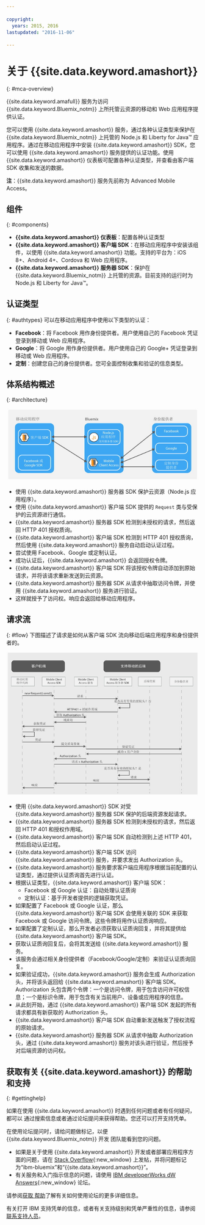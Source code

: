 ```yaml
---

copyright:
  years: 2015, 2016
lastupdated: "2016-11-06"

---
```


# 关于 {{site.data.keyword.amashort}}
{: #mca-overview}


{{site.data.keyword.amafull}} 服务为访问 {{site.data.keyword.Bluemix_notm}} 上所托管云资源的移动和 Web 应用程序提供认证。

您可以使用 {{site.data.keyword.amashort}} 服务，通过各种认证类型来保护在 {{site.data.keyword.Bluemix_notm}} 上托管的 Node.js 和 Liberty for Java&trade; 应用程序。通过在移动应用程序中安装 {{site.data.keyword.amashort}} SDK，您可以使用 {{site.data.keyword.amashort}} 服务提供的认证功能。使用 {{site.data.keyword.amashort}} 仪表板可配置各种认证类型，并查看由客户端 SDK 收集和发送的数据。

**注**：{{site.data.keyword.amashort}} 服务先前称为 Advanced Mobile Access。

## 组件
{: #components}

* **{{site.data.keyword.amashort}} 仪表板**：配置各种认证类型
* **{{site.data.keyword.amashort}} 客户端 SDK**：在移动应用程序中安装该组件，以使用 {{site.data.keyword.amashort}} 功能。支持的平台为：iOS 8+、Android 4+、Cordova 和 Web 应用程序。
* **{{site.data.keyword.amashort}} 服务器 SDK**：保护在 {{site.data.keyword.Bluemix_notm}} 上托管的资源。目前支持的运行时为 Node.js 和 Liberty for Java&trade;。

## 认证类型
{: #authtypes}
可以在移动应用程序中使用以下类型的认证：
* **Facebook**：将 Facebook 用作身份提供者。用户使用自己的 Facebook 凭证登录到移动或 Web 应用程序。
* **Google**：将 Google 用作身份提供者。用户使用自己的 Google+ 凭证登录到移动或 Web 应用程序。
* **定制**：创建您自己的身份提供者。您可全面控制收集和验证的信息类型。

## 体系结构概述
{: #architecture}

![体系结构概览图](images/mca-overview.jpg)


* 使用 {{site.data.keyword.amashort}} 服务器 SDK 保护云资源（Node.js 应用程序）。
* 使用 {{site.data.keyword.amashort}} 客户端 SDK 提供的 `Request` 类与受保护的云资源进行通信。
* {{site.data.keyword.amashort}} 服务器 SDK 检测到未授权的请求，然后返回 HTTP 401 授权质询。
* {{site.data.keyword.amashort}} 客户端 SDK 检测到 HTTP 401 授权质询，然后使用 {{site.data.keyword.amashort}} 服务自动启动认证过程。
* 尝试使用 Facebook、Google 或定制认证。
* 成功认证后，{{site.data.keyword.amashort}} 会返回授权令牌。
* {{site.data.keyword.amashort}} 客户端 SDK 将该授权令牌自动添加到原始请求，并将该请求重新发送到云资源。
* {{site.data.keyword.amashort}} 服务器 SDK 从请求中抽取访问令牌，并使用 {{site.data.keyword.amashort}} 服务进行验证。
* 这样就授予了访问权。响应会返回给移动应用程序。

## 请求流
{: #flow}
下图描述了请求是如何从客户端 SDK 流向移动后端应用程序和身份提供者的。

![请求流程图](images/mca-sequence-overview.jpg)

* 使用 {{site.data.keyword.amashort}} SDK 对受 {{site.data.keyword.amashort}} 服务器 SDK 保护的后端资源发起请求。
* {{site.data.keyword.amashort}} 服务器 SDK 检测到未授权的请求，然后返回 HTTP 401 和授权作用域。
* {{site.data.keyword.amashort}} 客户端 SDK 自动检测到上述 HTTP 401，然后启动认证过程。
* {{site.data.keyword.amashort}} 客户端 SDK 访问 {{site.data.keyword.amashort}} 服务，并要求发出 Authorization 头。
* {{site.data.keyword.amashort}} 服务要求客户端应用程序根据当前配置的认证类型，通过提供认证质询首先进行认证。
* 根据认证类型，{{site.data.keyword.amashort}} 客户端 SDK：
   * Facebook 或 Google 认证：自动处理认证质询
   * 定制认证：基于开发者提供的逻辑获取凭证。
* 如果配置了 Facebook 或 Google 认证，那么 {{site.data.keyword.amashort}} 客户端 SDK 会使用关联的 SDK 来获取 Facebook 或 Google 访问令牌。这些令牌将用作认证质询响应。
* 如果配置了定制认证，那么开发者必须获取认证质询回复，并将其提供给 {{site.data.keyword.amashort}} 客户端 SDK。
* 获取认证质询回复后，会将其发送给 {{site.data.keyword.amashort}} 服务。
* 该服务会通过相关身份提供者（Facebook/Google/定制）来验证认证质询回复。
* 如果验证成功，{{site.data.keyword.amashort}} 服务会生成 Authorization 头，并将该头返回给 {{site.data.keyword.amashort}} 客户端 SDK。Authorization 头包含两个令牌：一个是访问令牌，用于包含访问许可权信息；一个是标识令牌，用于包含有关当前用户、设备或应用程序的信息。
* 从此刻开始，通过 {{site.data.keyword.amashort}} 客户端 SDK 发起的所有请求都具有新获取的 Authorization 头。
* {{site.data.keyword.amashort}} 客户端 SDK 自动重新发送触发了授权流程的原始请求。
* {{site.data.keyword.amashort}} 服务器 SDK 从请求中抽取 Authorization 头，通过 {{site.data.keyword.amashort}} 服务对该头进行验证，然后授予对后端资源的访问权。


## 获取有关 {{site.data.keyword.amashort}} 的帮助和支持
{: #gettinghelp}

如果在使用 {{site.data.keyword.amashort}} 时遇到任何问题或者有任何疑问，都可以
通过搜索信息或者通过论坛提问来获得帮助。您还可以打开支持凭单。 

在使用论坛提问时，请给问题做标记，以便 {{site.data.keyword.Bluemix_notm}} 开发
团队能看到您的问题。

* 如果是关于使用 {{site.data.keyword.amashort}} 开发或者部署应用程序方面的问题，请在
[Stack
Overflow](http://stackoverflow.com/search?q={{site.data.keyword.amashort}}+ibm-bluemix){:new_window} 上发帖，并将问题标记为“ibm-bluemix”和“{{site.data.keyword.amashort}}”。
* 有关服务和入门指示信息的问题，请使用
[IBM
developerWorks dW Answers](https://developer.ibm.com/answers/search.html?f=&type=question&redirect=search%2Fsearch&sort=relevance&q=mobile+client+access%20%2B[bluemix]){:new_window} 论坛。 

请参阅[获取
帮助](https://www.{DomainName}/docs/support/index.html#getting-help)了解有关如何使用论坛的更多详细信息。

有关打开 IBM 支持凭单的信息，或者有关支持级别和凭单严重性的信息，请参阅[联系支持人员](https://www.{DomainName}/docs/support/index.html#contacting-support)。

